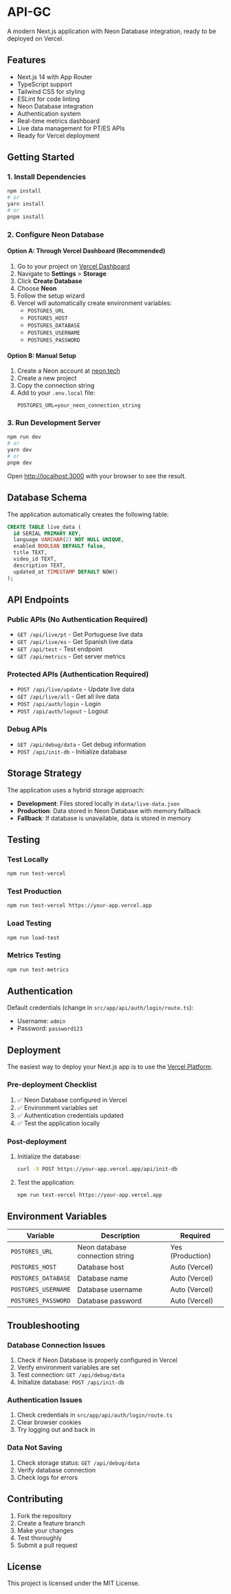 # API-GC

A modern Next.js application with Neon Database integration, ready to be deployed on Vercel.

## Features

- Next.js 14 with App Router
- TypeScript support
- Tailwind CSS for styling
- ESLint for code linting
- Neon Database integration
- Authentication system
- Real-time metrics dashboard
- Live data management for PT/ES APIs
- Ready for Vercel deployment

## Getting Started

### 1. Install Dependencies

```bash
npm install
# or
yarn install
# or
pnpm install
```

### 2. Configure Neon Database

#### Option A: Through Vercel Dashboard (Recommended)

1. Go to your project on [Vercel Dashboard](https://vercel.com)
2. Navigate to **Settings** > **Storage**
3. Click **Create Database**
4. Choose **Neon**
5. Follow the setup wizard
6. Vercel will automatically create environment variables:
   - `POSTGRES_URL`
   - `POSTGRES_HOST`
   - `POSTGRES_DATABASE`
   - `POSTGRES_USERNAME`
   - `POSTGRES_PASSWORD`

#### Option B: Manual Setup

1. Create a Neon account at [neon.tech](https://neon.tech)
2. Create a new project
3. Copy the connection string
4. Add to your `.env.local` file:
   ```
   POSTGRES_URL=your_neon_connection_string
   ```

### 3. Run Development Server

```bash
npm run dev
# or
yarn dev
# or
pnpm dev
```

Open [http://localhost:3000](http://localhost:3000) with your browser to see the result.

## Database Schema

The application automatically creates the following table:

```sql
CREATE TABLE live_data (
  id SERIAL PRIMARY KEY,
  language VARCHAR(2) NOT NULL UNIQUE,
  enabled BOOLEAN DEFAULT false,
  title TEXT,
  video_id TEXT,
  description TEXT,
  updated_at TIMESTAMP DEFAULT NOW()
);
```

## API Endpoints

### Public APIs (No Authentication Required)
- `GET /api/live/pt` - Get Portuguese live data
- `GET /api/live/es` - Get Spanish live data
- `GET /api/test` - Test endpoint
- `GET /api/metrics` - Get server metrics

### Protected APIs (Authentication Required)
- `POST /api/live/update` - Update live data
- `GET /api/live/all` - Get all live data
- `POST /api/auth/login` - Login
- `POST /api/auth/logout` - Logout

### Debug APIs
- `GET /api/debug/data` - Get debug information
- `POST /api/init-db` - Initialize database

## Storage Strategy

The application uses a hybrid storage approach:

- **Development**: Files stored locally in `data/live-data.json`
- **Production**: Data stored in Neon Database with memory fallback
- **Fallback**: If database is unavailable, data is stored in memory

## Testing

### Test Locally
```bash
npm run test-vercel
```

### Test Production
```bash
npm run test-vercel https://your-app.vercel.app
```

### Load Testing
```bash
npm run load-test
```

### Metrics Testing
```bash
npm run test-metrics
```

## Authentication

Default credentials (change in `src/app/api/auth/login/route.ts`):
- Username: `admin`
- Password: `password123`

## Deployment

The easiest way to deploy your Next.js app is to use the [Vercel Platform](https://vercel.com/new?utm_medium=default-template&filter=next.js).

### Pre-deployment Checklist

1. ✅ Neon Database configured in Vercel
2. ✅ Environment variables set
3. ✅ Authentication credentials updated
4. ✅ Test the application locally

### Post-deployment

1. Initialize the database:
   ```bash
   curl -X POST https://your-app.vercel.app/api/init-db
   ```

2. Test the application:
   ```bash
   npm run test-vercel https://your-app.vercel.app
   ```

## Environment Variables

| Variable | Description | Required |
|----------|-------------|----------|
| `POSTGRES_URL` | Neon database connection string | Yes (Production) |
| `POSTGRES_HOST` | Database host | Auto (Vercel) |
| `POSTGRES_DATABASE` | Database name | Auto (Vercel) |
| `POSTGRES_USERNAME` | Database username | Auto (Vercel) |
| `POSTGRES_PASSWORD` | Database password | Auto (Vercel) |

## Troubleshooting

### Database Connection Issues

1. Check if Neon Database is properly configured in Vercel
2. Verify environment variables are set
3. Test connection: `GET /api/debug/data`
4. Initialize database: `POST /api/init-db`

### Authentication Issues

1. Check credentials in `src/app/api/auth/login/route.ts`
2. Clear browser cookies
3. Try logging out and back in

### Data Not Saving

1. Check storage status: `GET /api/debug/data`
2. Verify database connection
3. Check logs for errors

## Contributing

1. Fork the repository
2. Create a feature branch
3. Make your changes
4. Test thoroughly
5. Submit a pull request

## License

This project is licensed under the MIT License. 